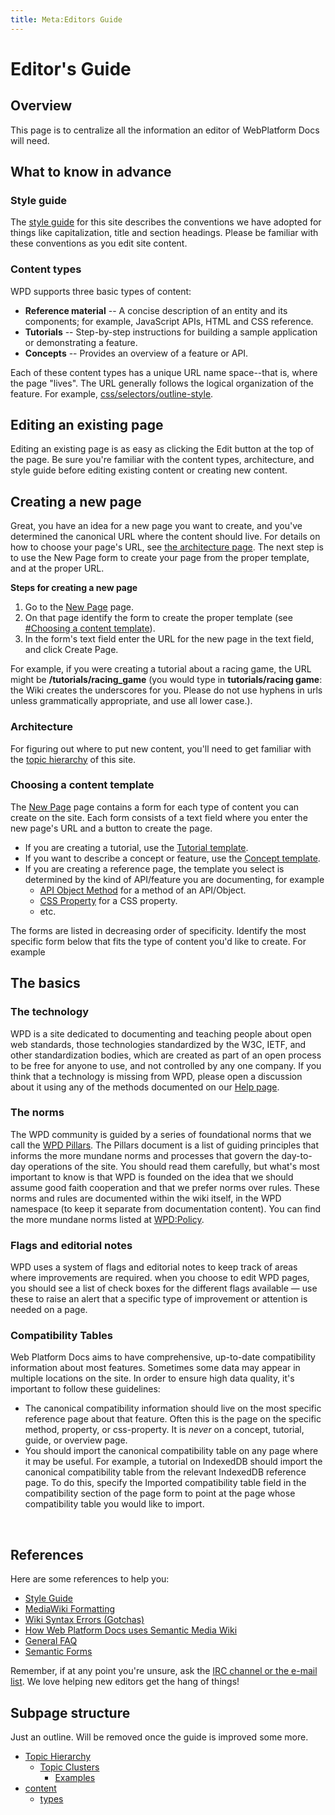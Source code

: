 ```yaml
---
title: Meta:Editors Guide
---
```

<h1><span class="mw-headline" id="Editor.27s_Guide">Editor's Guide</span></h1>
<h2><span class="mw-headline" id="Overview">Overview</span></h2>
<p>This page is to centralize all the information an editor of WebPlatform Docs will need.
</p>
<h2><span class="mw-headline" id="What_to_know_in_advance">What to know in advance</span></h2>
<h3><span class="mw-headline" id="Style_guide">Style guide</span></h3>
<p>The <a href="/wiki/WPD:Manual_Of_Style" title="WPD:Manual Of Style" class="mw-redirect">style guide</a> for this site describes the conventions we have adopted for things like capitalization, title and section headings. Please be familiar with these conventions as you edit site content.
</p>
<h3><span class="mw-headline" id="Content_types">Content types</span></h3>
<p>WPD supports three basic types of content:
</p>
<ul><li> <b>Reference material</b> -- A concise description of an entity and its components; for example, JavaScript APIs, HTML and CSS reference. </li>
<li> <b>Tutorials</b> -- Step-by-step instructions for building a sample application or demonstrating a feature. </li>
<li> <b>Concepts</b> -- Provides an overview of a feature or API.</li></ul>
<p>Each of these content types has a unique URL name space--that is, where the page "lives". The URL generally follows the logical organization of the feature. For example, <a href="/wiki/css/selectors/outline-style" title="css/selectors/outline-style" class="mw-redirect">css/selectors/outline-style</a>.
</p>
<h2><span class="mw-headline" id="Editing_an_existing_page">Editing an existing page</span></h2>
<p>Editing an existing page is as easy as clicking the Edit button at the top of the page. Be sure you're familiar with the content types, architecture, and style guide before editing existing content or creating new content.
</p>
<h2><span class="mw-headline" id="Creating_a_new_page">Creating a new page</span></h2>
<p>Great, you have an idea for a new page you want to create, and you've determined the canonical URL where the content should live. For details on how to choose your page's URL, see <a href="/wiki/WPD:Architecture" title="WPD:Architecture">the architecture page</a>. The next step is to use the New Page form to create your page from the proper template, and at the proper URL.
</p><p><b>Steps for creating a new page</b>
</p>
<ol><li> Go to the <a href="/wiki/WPD:New_Page" title="WPD:New Page">New Page</a> page. </li>
<li> On that page identify the form to create the proper template (see <a href="#Choosing_a_content_template">#Choosing a content template</a>).</li>
<li> In the form's text field enter the URL for the new page in the text field, and click Create Page. </li></ol>
<p>For example, if you were creating a tutorial about a racing game, the URL might be <b>/tutorials/racing_game</b> (you would type in <b>tutorials/racing game</b>: the Wiki creates the underscores for you. Please do not use hyphens in urls unless grammatically appropriate, and use all lower case.).
</p>
<h3><span class="mw-headline" id="Architecture">Architecture</span></h3>
<p>For figuring out where to put new content, you'll need to get familiar with the <a href="/wiki/WPD:Content/Topic_Hierarchy" title="WPD:Content/Topic Hierarchy" class="mw-redirect">topic hierarchy</a> of this site.
</p>
<h3><span class="mw-headline" id="Choosing_a_content_template">Choosing a content template</span></h3>
<p>The <a href="/wiki/WPD:New_Page" title="WPD:New Page">New Page</a> page contains a form for each type of content you can create on the site. Each form consists of a text field where you enter the new page's URL and a button to create the page.
</p>
<ul><li> If you are creating a tutorial, use the <a href="/wiki/WPD:New_Page#Tutorial" title="WPD:New Page">Tutorial template</a>.</li>
<li> If you want to describe a concept or feature, use the <a href="/wiki/WPD:New_Page#Concept" title="WPD:New Page">Concept template</a>.</li>
<li> If you are creating a reference page, the template you select is determined by the kind of API/feature you are documenting, for example
<ul><li> <a href="/wiki/WPD:New_Page#API_Object_Method" title="WPD:New Page">API Object Method</a> for a method of an API/Object.</li>
<li> <a href="/wiki/WPD:New_Page#CSS_Property" title="WPD:New Page">CSS Property</a> for a CSS property.</li>
<li> etc.</li></ul></li></ul>
<p>The forms are listed in decreasing order of specificity. Identify the most specific form below that fits the type of content you'd like to create. For example
</p>
<h2><span class="mw-headline" id="The_basics">The basics</span></h2>
<h3><span class="mw-headline" id="The_technology">The technology</span></h3>
<p>WPD is a site dedicated to documenting and teaching people about open web standards, those technologies standardized by the W3C, IETF, and other standardization bodies, which are created as part of an open process to be free for anyone to use, and not controlled by any one company. If you think that a technology is missing from WPD, please open a discussion about it using any of the methods documented on our <a href="/wiki/WPD:Help" title="WPD:Help">Help page</a>.
</p>
<h3><span class="mw-headline" id="The_norms">The norms</span></h3>
<p>The WPD community is guided by a series of foundational norms that we call the <a href="/wiki/WPD:Pillars" title="WPD:Pillars" class="mw-redirect">WPD Pillars</a>. The Pillars document is a list of guiding principles that informs the more mundane norms and processes that govern the day-to-day operations of the site. You should read them carefully, but what's most important to know is that WPD is founded on the idea that we should assume good faith cooperation and that we prefer norms over rules. These norms and rules are documented within the wiki itself, in the WPD namespace (to keep it separate from documentation content). You can find the more mundane norms listed at <a href="/wiki/WPD:Policy" title="WPD:Policy">WPD:Policy</a>.
</p>
<h3><span class="mw-headline" id="Flags_and_editorial_notes">Flags and editorial notes</span></h3>
<p>WPD uses a system of flags and editorial notes to keep track of areas where improvements are required. when you choose to edit WPD pages, you should see a list of check boxes for the different flags available — use these to raise an alert that a specific type of improvement or attention is needed on a page.
</p>
<h3><span class="mw-headline" id="Compatibility_Tables">Compatibility Tables</span></h3>
<p>Web Platform Docs aims to have comprehensive, up-to-date compatibility information about most features. Sometimes some data may appear in multiple locations on the site. In order to ensure high data quality, it's important to follow these guidelines:
</p>
<ul><li> The canonical compatibility information should live on the most specific reference page about that feature. Often this is the page on the specific method, property, or css-property. It is <i>never</i> on a concept, tutorial, guide, or overview page.</li>
<li> You should import the canonical compatibility table on any page where it may be useful. For example, a tutorial on IndexedDB should import the canonical compatibility table from the relevant IndexedDB reference page. To do this, specify the Imported compatibility table field in the compatibility section of the page form to point at the page whose compatibility table you would like to import.</li></ul>
<p><br />
</p>
<h2><span class="mw-headline" id="References">References</span></h2>
<p>Here are some references to help you:
</p>
<ul><li> <a href="/wiki/WPD:Manual_Of_Style" title="WPD:Manual Of Style" class="mw-redirect">Style Guide</a></li>
<li> <a class="external text" href="http://www.mediawiki.org/wiki/Help:Formatting">MediaWiki Formatting</a></li>
<li> <a href="/wiki/WPD:Manual_Of_Style/Gotchas" title="WPD:Manual Of Style/Gotchas" class="mw-redirect">Wiki Syntax Errors (Gotchas)</a></li>
<li> <a href="/wiki/WPD:Implementation_Patterns" title="WPD:Implementation Patterns">How Web Platform Docs uses Semantic Media Wiki</a></li>
<li> <a href="/wiki/WPD:FAQ" title="WPD:FAQ">General FAQ</a></li>
<li> <a href="/wiki/WPD:Semantic_Forms" title="WPD:Semantic Forms">Semantic Forms</a></li></ul>
<p>Remember, if at any point you're unsure, ask the <a href="/wiki/WPD:Help" title="WPD:Help">IRC channel or the e-mail list</a>. We love helping new editors get the hang of things!
</p>
<h2><span class="mw-headline" id="Subpage_structure">Subpage structure</span></h2>
<p>Just an outline.  Will be removed once the guide is improved some more.
</p>
<div class="subpagelist">
<ul><li> <a href="/wiki/Meta:Editors_Guide/Topic_Hierarchy" title="Meta:Editors Guide/Topic Hierarchy">Topic Hierarchy</a>
<ul><li> <a href="/wiki/Meta:Editors_Guide/Topic_Hierarchy/Topic_Clusters" title="Meta:Editors Guide/Topic Hierarchy/Topic Clusters">Topic Clusters</a>
<ul><li> <a href="/wiki/Meta:Editors_Guide/Topic_Hierarchy/Topic_Clusters/Examples" title="Meta:Editors Guide/Topic Hierarchy/Topic Clusters/Examples">Examples</a></li></ul></li></ul></li>
<li> <a href="/wiki/Meta:Editors_Guide/content" title="Meta:Editors Guide/content">content</a>
<ul><li> <a href="/wiki/Meta:Editors_Guide/content/types" title="Meta:Editors Guide/content/types">types</a></div></li></ul></li></ul>

<!-- Saved in parser cache with key wpwiki:pcache:idhash:6306-0!*!0!!*!*!*!esi=1 and timestamp 20150803225528 and revision id 101749
 -->
